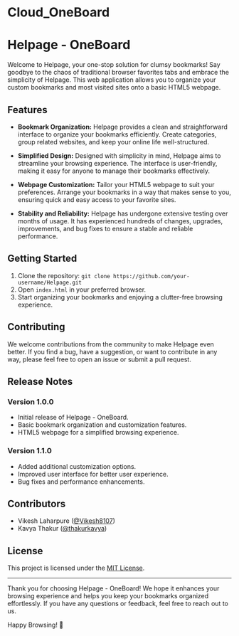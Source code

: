 # Cloud_OneBoard

# Helpage - OneBoard

Welcome to Helpage, your one-stop solution for clumsy bookmarks! Say goodbye to the chaos of traditional browser favorites tabs and embrace the simplicity of Helpage. This web application allows you to organize your custom bookmarks and most visited sites onto a basic HTML5 webpage.

## Features

- **Bookmark Organization:** Helpage provides a clean and straightforward interface to organize your bookmarks efficiently. Create categories, group related websites, and keep your online life well-structured.

- **Simplified Design:** Designed with simplicity in mind, Helpage aims to streamline your browsing experience. The interface is user-friendly, making it easy for anyone to manage their bookmarks effectively.

- **Webpage Customization:** Tailor your HTML5 webpage to suit your preferences. Arrange your bookmarks in a way that makes sense to you, ensuring quick and easy access to your favorite sites.

- **Stability and Reliability:** Helpage has undergone extensive testing over months of usage. It has experienced hundreds of changes, upgrades, improvements, and bug fixes to ensure a stable and reliable performance.

## Getting Started

1. Clone the repository: `git clone https://github.com/your-username/Helpage.git`
2. Open `index.html` in your preferred browser.
3. Start organizing your bookmarks and enjoying a clutter-free browsing experience.

## Contributing

We welcome contributions from the community to make Helpage even better. If you find a bug, have a suggestion, or want to contribute in any way, please feel free to open an issue or submit a pull request.

## Release Notes

### Version 1.0.0

- Initial release of Helpage - OneBoard.
- Basic bookmark organization and customization features.
- HTML5 webpage for a simplified browsing experience.

### Version 1.1.0

- Added additional customization options.
- Improved user interface for better user experience.
- Bug fixes and performance enhancements.

## Contributors

- Vikesh Laharpure ([@Vikesh8107](https://github.com/Vikesh8107))
- Kavya Thakur ([@thakurkavya](https://github.com/thakurkavya))
  

## License

This project is licensed under the [MIT License](LICENSE).

---

Thank you for choosing Helpage - OneBoard! We hope it enhances your browsing experience and helps you keep your bookmarks organized effortlessly. If you have any questions or feedback, feel free to reach out to us.

Happy Browsing! 🚀

